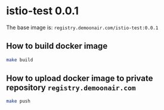 # istio-test 0.0.1

The base image is: ```registry.demoonair.com/istio-test:0.0.1```


## How to build docker image

```bash
make build
```

## How to upload docker image to private repository ```registry.demoonair.com```

```bash
make push
```
